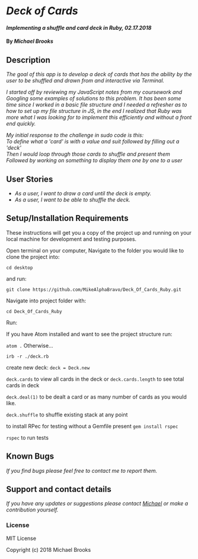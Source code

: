 # _Deck of Cards_

#### _Implementing a shuffle and card deck in Ruby, 02.17.2018_

#### By _Michael Brooks_

## Description

_The goal of this app is to develop a deck of cards that has the ability by the user to be shuffled and drawn from and interactive via Terminal._

_I started off by reviewing my JavaScript notes from my coursework and Googling some examples of solutions to this problem.  It has been some time since I worked in a basic file structure and I needed a refresher as to how to set up my file structure in JS, in the end I realized that Ruby was more what I was looking for to implement this efficiently and without a front end quickly._

_My initial response to the challenge in sudo code is this:  
To define what a 'card' is with a value and suit followed by filling out a 'deck'  
Then I would loop through those cards to shuffle and present them  
Followed by working on something to display them one by one to a user_

## User Stories

* _As a user, I want to draw a card until the deck is empty._
* _As a user, I want to be able to shuffle the deck._

## Setup/Installation Requirements

These instructions will get you a copy of the project up and running on your local machine for development and testing purposes.

Open terminal on your computer,
Navigate to the folder you would like to clone the project into:

`cd desktop`

and run:

`git clone https://github.com/MikeAlphaBravo/Deck_Of_Cards_Ruby.git`

Navigate into project folder with:

`cd Deck_Of_Cards_Ruby`

Run:

If you have Atom installed and want to see the project structure run:

`atom .` Otherwise...

`irb -r ./deck.rb`

create new deck:
`deck = Deck.new`

`deck.cards`
to view all cards in the deck or
`deck.cards.length`
to see total cards in deck

`deck.deal(1)`
to be dealt a card or as many number of cards as you would like.

`deck.shuffle`
to shuffle existing stack at any point

to install RPec for testing without a Gemfile present
`gem install rspec`

`rspec` to run tests

## Known Bugs

_If you find bugs please feel free to contact me to report them._

## Support and contact details

_If you have any updates or suggestions please contact [Michael] or make a contribution yourself._

[Michael]: mailto:mikealphabravo1982@gmail.com

### License

MIT License

Copyright (c) 2018 Michael Brooks
